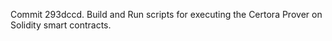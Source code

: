Commit 293dccd.                    Build and Run scripts for executing the Certora Prover on Solidity smart contracts.